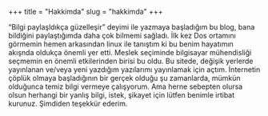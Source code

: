+++
title = "Hakkimda"
slug = "hakkimda"
+++

“Bilgi paylaşldıkça güzelleşir” deyimi ile yazmaya başladığım bu blog, bana bildiğini paylaştığımda daha çok bilmemi sağladı. İlk kez Dos ortamını görmemin hemen arkasından linux ile tanıştım ki bu benim hayatımın akışnda oldukça önemli yer etti. Meslek seçiminde bilgisayar mühendisliği seçmemin en önemli etkilerinden birisi bu oldu. Bu sitede, değişik yerlerde yayınlanan ve/veya yeni yazdığım yazılarımı yayınlamak için açtım. İnternetin çöplük olmaya başladığının bir gerçek olduğu şu zamanlarda, mümkün olduğunca temiz bilgi vermeye çalışyorum. Ama herne sebepten olursa olsun herhangi bir yanlış bilgi, istek, şikayet için lütfen benimle irtibat kurunuz. 
Şimdiden teşekkür ederim.